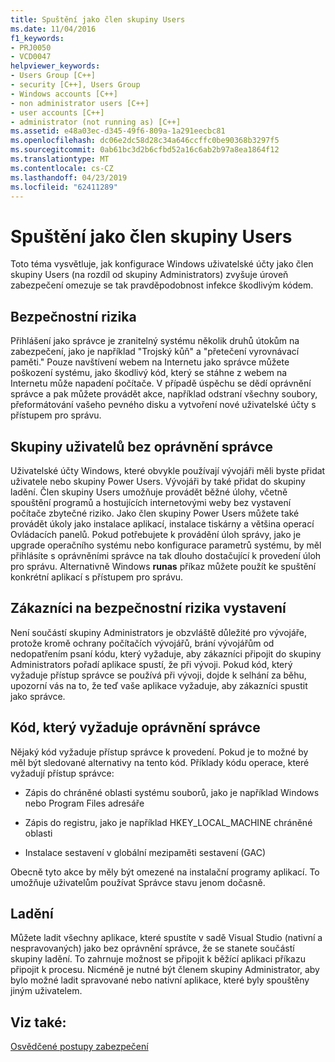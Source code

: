 ```yaml
---
title: Spuštění jako člen skupiny Users
ms.date: 11/04/2016
f1_keywords:
- PRJ0050
- VCD0047
helpviewer_keywords:
- Users Group [C++]
- security [C++], Users Group
- Windows accounts [C++]
- non administrator users [C++]
- user accounts [C++]
- administrator (not running as) [C++]
ms.assetid: e48a03ec-d345-49f6-809a-1a291eecbc81
ms.openlocfilehash: dc06e2dc58d28c34a646ccffc0be90368b3297f5
ms.sourcegitcommit: 0ab61bc3d2b6cfbd52a16c6ab2b97a8ea1864f12
ms.translationtype: MT
ms.contentlocale: cs-CZ
ms.lasthandoff: 04/23/2019
ms.locfileid: "62411289"
---
```

# <a name="running-as-a-member-of-the-users-group"></a>Spuštění jako člen skupiny Users

Toto téma vysvětluje, jak konfigurace Windows uživatelské účty jako člen skupiny Users (na rozdíl od skupiny Administrators) zvyšuje úroveň zabezpečení omezuje se tak pravděpodobnost infekce škodlivým kódem.

## <a name="security-risks"></a>Bezpečnostní rizika

Přihlášení jako správce je zranitelný systému několik druhů útokům na zabezpečení, jako je například "Trojský kůň" a "přetečení vyrovnávací paměti." Pouze navštívení webem na Internetu jako správce můžete poškození systému, jako škodlivý kód, který se stáhne z webem na Internetu může napadení počítače. V případě úspěchu se dědí oprávnění správce a pak můžete provádět akce, například odstraní všechny soubory, přeformátování vašeho pevného disku a vytvoření nové uživatelské účty s přístupem pro správu.

## <a name="non-administrator-user-groups"></a>Skupiny uživatelů bez oprávnění správce

Uživatelské účty Windows, které obvykle používají vývojáři měli byste přidat uživatele nebo skupiny Power Users. Vývojáři by také přidat do skupiny ladění. Člen skupiny Users umožňuje provádět běžné úlohy, včetně spouštění programů a hostujících internetovými weby bez vystavení počítače zbytečné riziko. Jako člen skupiny Power Users můžete také provádět úkoly jako instalace aplikací, instalace tiskárny a většina operací Ovládacích panelů. Pokud potřebujete k provádění úloh správy, jako je upgrade operačního systému nebo konfigurace parametrů systému, by měl přihlásíte s oprávněními správce na tak dlouho dostačující k provedení úloh pro správu. Alternativně Windows **runas** příkaz můžete použít ke spuštění konkrétní aplikací s přístupem pro správu.

## <a name="exposing-customers-to-security-risks"></a>Zákazníci na bezpečnostní rizika vystavení

Není součástí skupiny Administrators je obzvláště důležité pro vývojáře, protože kromě ochrany počítačích vývojářů, brání vývojářům od nedopatřením psaní kódu, který vyžaduje, aby zákazníci připojit do skupiny Administrators pořadí aplikace spustí, že při vývoji. Pokud kód, který vyžaduje přístup správce se používá při vývoji, dojde k selhání za běhu, upozorní vás na to, že teď vaše aplikace vyžaduje, aby zákazníci spustit jako správce.

## <a name="code-that-requires-administrator-privileges"></a>Kód, který vyžaduje oprávnění správce

Nějaký kód vyžaduje přístup správce k provedení. Pokud je to možné by měl být sledované alternativy na tento kód. Příklady kódu operace, které vyžadují přístup správce:

- Zápis do chráněné oblasti systému souborů, jako je například Windows nebo Program Files adresáře

- Zápis do registru, jako je například HKEY_LOCAL_MACHINE chráněné oblasti

- Instalace sestavení v globální mezipaměti sestavení (GAC)

Obecně tyto akce by měly být omezené na instalační programy aplikací. To umožňuje uživatelům používat Správce stavu jenom dočasně.

## <a name="debugging"></a>Ladění

Můžete ladit všechny aplikace, které spustíte v sadě Visual Studio (nativní a nespravovaných) jako bez oprávnění správce, že se stanete součástí skupiny ladění. To zahrnuje možnost se připojit k běžící aplikaci příkazu připojit k procesu. Nicméně je nutné být členem skupiny Administrator, aby bylo možné ladit spravované nebo nativní aplikace, které byly spouštěny jiným uživatelem.

## <a name="see-also"></a>Viz také:

[Osvědčené postupy zabezpečení](security-best-practices-for-cpp.md)
